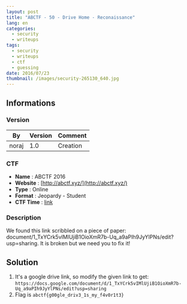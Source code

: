 ```yaml
---
layout: post
title: "ABCTF - 50 - Drive Home - Reconaissance"
lang: en
categories:
  - security
  - writeups
tags:
  - security
  - writeups
  - ctf
  - guessing
date: 2016/07/23
thumbnail: /images/security-265130_640.jpg
---
```

## Informations

### Version

| By    | Version | Comment
| ---   | ---     | ---
| noraj | 1.0     | Creation

### CTF

- **Name** : ABCTF 2016
- **Website** : [http://abctf.xyz/](http://abctf.xyz/)
- **Type** : Online
- **Format** : Jeopardy - Student
- **CTF Time** : [link](https://ctftime.org/event/333)

### Description

We found this link scribbled on a piece of paper: document/1_TxYCrk5vIMlUjiB1OioXmR7b-Uq_a9aPIh9JyYlPNs/edit?usp=sharing. It is broken but we need you to fix it!

## Solution

1. It's a google drive link, so modify the given link to get: `https://docs.google.com/document/d/1_TxYCrk5vIMlUjiB1OioXmR7b-Uq_a9aPIh9JyYlPNs/edit?usp=sharing`
2. Flag is `abctf{g00gle_driv3_1s_my_f4v0r1t3}`
